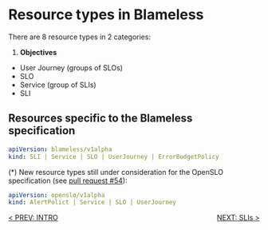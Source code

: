 # Resource types in Blameless

There are 8 resource types in 2 categories:

1. **Objectives**

-   User Journey (groups of SLOs)
-   SLO
-   Service (group of SLIs)
-   SLI

## Resources specific to the Blameless specification

```yaml
apiVersion: blameless/v1alpha
kind: SLI | Service | SLO | UserJourney | ErrorBudgetPolicy
```

(\*) New resource types still under consideration for the OpenSLO specification (see [pull request #54](https://github.com/OpenSLO/OpenSLO/pull/54)):

```yaml
apiVersion: openslo/v1alpha
kind: AlertPolict | Service | SLO | UserJourney
```

<div style="display: flex; flex-direction: row; flex-wrap: nowrap; justify-content: space-between;">
<div>
    <a href="../intro.md">< PREV: INTRO</a>
</div>
<div>
    <a href="slis.md">NEXT: SLIs ></a>
</div>
</div>
